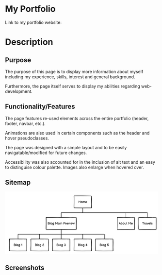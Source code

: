 # My Portfolio

Link to my portfolio website: 
# Description
## Purpose

The purpose of this page is to display more information about myself including my experience, skills, interest and general background. 

Furthermore, the page itself serves to display my abilities regarding web-development.

## Functionality/Features

The page features re-used elements across the entire portfolio (header, footer, navbar, etc.).

Animations are also used in certain components such as the header and hover pseudoclasses.

The page was designed with a simple layout and to be easily navigatable/modified for future changes.

Accessibility was also accounted for in the inclusion of alt text and an easy to distinguise colour palette. Images also enlarge when hovered over.

## Sitemap
![sitemap](./docs/Images/sitemap.png)

## Screenshots

